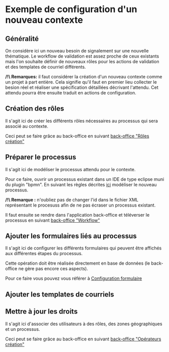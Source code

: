 # Exemple de configuration d'un nouveau contexte

## Généralité

On considère ici un nouveau besoin de signalement sur une nouvelle thématique.
Le workflow de validation est assez proche de ceux existants mais l'on souhaite définir de nouveaux rôles pour les actions de validation et des templates de courriel différents.

**/!\ Remarques:** il faut considérer la création d'un nouveau contexte comme un projet à part entière. Cela signifie qu'il faut en premier lieu collecter le besion réel et réaliser une spécification détaillées décrivant l'attendu.
Cet attendu pourra être ensuite traduit en actions de configuration.

## Création des rôles

Il s'agit ici de créer les différents rôles nécessaires au processus qui sera associé au contexte.

Ceci peut se faire grâce au back-office en suivant [back-office "Rôles création"](README_BACKOFFICE.md#Rôles-création)

## Préparer le processus

Il s'agit ici de modéliser le processus attendu pour le contexte.

Pour ce faire, ouvrir un processus existant dans un IDE de type eclipse muni du plugin "bpmn".
En suivant les règles décrites [ici](README_CONFIGURATION_WORKFLOW.md) modéliser le nouveau processus.

**/!\ Remarque :** n'oubliez pas de changer l'id dans le fichier XML représentant le procesuss afin de ne pas écraser un processus existant.

Il faut ensuite se rendre dans l'application back-office et téléverser le processus en suivant [back-office "Workflow"](README_BACKOFFICE.md#Workflows)

## Ajouter les formulaires liés au processus

Il s'agit ici de configurer les différents formulaires qui peuvent être affichés aux différentes étapes du processus.

Cette opération doit être réalisée directement en base de données (le back-office ne gère pas encore ces aspects).

Pour ce faire vous pouvez vous référer à [Configuration formulaire](README_CONFIGURATION_FORMULAIRE.md)

## Ajouter les templates de courriels 

## Mettre à jour les droits

Il s'agit ici d'associer des utilisateurs à des rôles, des zones géographiques et un processus.

Ceci peut se faire grâce au back-office en suivant [back-office "Opérateurs création"](README_BACKOFFICE.md#Opérateurs)




